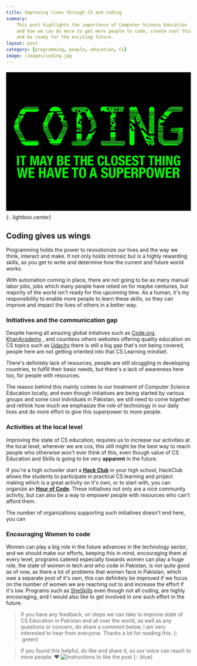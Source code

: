 ```yaml
---
title: Improving lives through CS and coding
summary:
    This post highlights the importance of Computer Science Education
    and how we can do more to get more people to code, create cool things
    and be ready for the exciting future.
layout: post
category: [programming, people, education, CS]
image: /images/coding.jpg
---
```


<a href="/images/coding.jpg" title="">
    <img src="/images/coding.jpg" alt="Coding might be the closest thing we have to superpower" title="">
</a>
{: .lightbox.center}

## Coding gives us wings 

Programming holds the power to revoutionize our lives and the way we think, interact and make. It not only
holds intrinsic but is a highly rewarding skills, as you get to write and determine how the current
and future world works. 

With automation coming in place, there are not going to be as many manual labor jobs, jobs which many people
have relied on for maybe centuries, but majority of the world isn't ready for this upcoming time. 
As a human, it's my responsibility to enable more people to learn these skills, so they can improve and
impact the lives of others in a better way.

### Initiatives and the communication gap

Despite having all amazing global initatives such as [Code.org](https://code.org), 
[KhanAcademy](https://khanacademy.org)
, and countless others websites offering quality education on CS topics such as [Udacity](https://udacity.com) there 
is still a big gap that's not being covered, people here are not getting oriented into that CS Learning mindset.

There's definitely lack of resources, people are still struggling in developing countries, to fulfill their
basic needs, but there's a lack of awareness here too, for people with resources.

The reason behind this mainly comes to our treatment of Computer Science Education locally, and even though
initiatives are being started by various groups and some cool indviduals in Pakistan, we
still need to come together and rethink how much we emphasize the role of technology in our daily lives
and do more effort to give this superpower to more people.

### Activities at the local level

Improving the state of CS education, requires us to increase our activities at the local level, wherever
we are cos, this still might be the best way to reach people who otherwise won't ever think of this, even
though value of CS Education and Skills is going to be very **apparent** in the future. 

If you're a high schooler start a **[Hack Club](https://hackclub.com)** in your high school, 
HackClub allows the students to participate
in practical CS learning and project making which is a great activity on it's own, or to start
with, you can organize an **[Hour of Code](https://code.org/learn)**. These initiatives not only are a nice 
community activity, but can also be a way to empower people with resources who can't afford them.

The number of organizations supporting such initiatives doesn't end here, you can

### Encouraging Women to code

Women can play a big role in the future advances in the technology sector, and we should make our efforts,
keeping this in mind, encouraging them at every level, programs catered especially towards women can play
a huge role, the state of women in tech and who code in Pakistan, is not quite good as of now, as there a lot of problems that women face in Pakistan, which owe a separate post of it's own, this can definitely be improved
if we focus on the number of women we are reaching out to and increase the effort if it's low. Programs 
such as [SheSkills](https://schoolofskills.co/sheskills/) even though not all coding, are highly encouraging,
and I would also like to get involved in one such effort in the future.

> If you have any feedback, on steps we can take to improve state of CS Education in Pakistan and all over  the world, as well as any questions or concern, do share a comment below, I am very interested to hear from everyone. Thanks a lot for reading this.
{: .green}

> If you found this helpful, do like and share it, so our voice can reach to more people. :heart:
![Instructions to like the post](https://i.imgur.com/wgxtdRy.png)
{: .blue} 